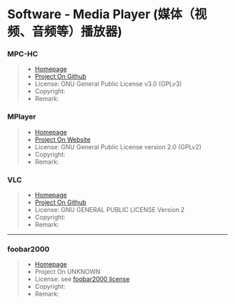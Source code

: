 # Software - Media Player (媒体（视频、音频等）播放器)

### MPC-HC
> * [Homepage](https://mpc-hc.org/)
> * [Project On Github](https://github.com/mpc-hc/mpc-hc)
> * License: GNU General Public License v3.0 (GPLv3)
> * Copyright: 
> * Remark: 

### MPlayer
> * [Homepage](http://www.mplayerhq.hu/design7/news.html)
> * [Project On Website](http://www.mplayerhq.hu/design7/dload.html)
> * License: GNU General Public License version 2.0 (GPLv2)
> * Copyright: 
> * Remark: 

### VLC
> * [Homepage](http://www.videolan.org/vlc)
> * [Project On Github](https://github.com/videolan/vlc)
> * License: GNU GENERAL PUBLIC LICENSE Version 2
> * Copyright: 
> * Remark: 

--------

### foobar2000
> * [Homepage](http://www.foobar2000.org/)
> * Project On UNKNOWN
> * License: see [foobar2000 license](http://www.foobar2000.org/license)
> * Copyright: 
> * Remark: 
